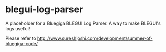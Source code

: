 # blegui-log-parser
A placeholder for a Bluegiga BLEGUI Log Parser. A way to make BLEGUI's logs useful!

Please refer to http://www.sureshjoshi.com/development/summer-of-bluegiga-code/
